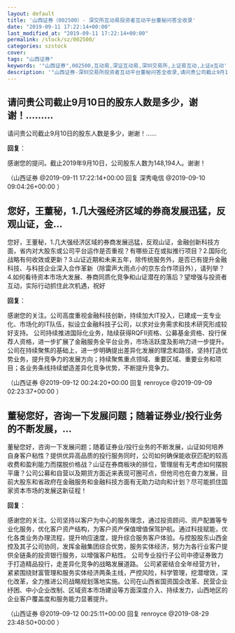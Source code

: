 ```yaml
---
layout: default
title: '山西证券（002500）- 深交所互动易投资者互动平台董秘问答全收录'
date: "2019-09-11 17:22:14+00:00"
last_modified_at: "2019-09-11 17:22:14+00:00"
permalink: /stock/sz/002500/
categories: szstock
cover: 
tags: "山西证券"
keywords: '"山西证券",002500,互动易,深证互动易,深圳交易所,上证易互动,上证e互动'
description: '"山西证券-深圳交易所投资者互动平台董秘问答全收录,请问贵公司截止9月10日的股东人数是多少，谢谢！......"'
---
```


## 请问贵公司截止9月10日的股东人数是多少，谢谢！.........

请问贵公司截止9月10日的股东人数是多少，谢谢！......

**回复**：

感谢您的提问。截止2019年9月10日，公司股东人数为148,194人。谢谢！ 

（山西证券  @2019-09-11 17:22:14+00:00 回复 深秀电信  @2019-09-10 09:04:26+00:00 ）

## 您好，王董秘，1.几大强经济区域的券商发展迅猛，反观山证，金...

您好，王董秘，1.几大强经济区域的券商发展迅猛，反观山证，金融创新科技方面，省内对大股东或公司平台运作是否重视？有哪些正在或拟推行项目？2.国际化战略有何收效或更新？3.山证近期和未来五年，除传统服务外，是否已有提升金融科技、与科技企业深入合作革新（除雷声大雨点小的京东合作项目外），请列举？4.如何看待资本市场大发展、券商同质化竞争和山证潜在的落后？望增强与投资者互动，实际行动抓住此次机遇，祝好

**回复**：

感谢您的关注。公司高度重视金融科技创新，持续加大IT投入，已建成一支专业化、市场化的IT队伍，拟设立金融科技子公司，以求对业务需求和技术研究形成较好支持。
公司持续推进国际化业务，陆续获得RQFII资格、公募基金资格、投行保荐人资格，进一步扩展了金融服务全平台业务，市场活跃度及影响力进一步提升。
公司在持续聚焦的基础上，进一步明确提出差异化发展的理念和路径，坚持打造优势业务，提升竞争力的发展方向；持续聚焦重点领域、重要区域、重要业务和项目；各业务条线持续塑造差异化竞争优势，不断提升竞争力。 

（山西证券  @2019-09-12 00:24:20+00:00 回复 renroyce  @2019-09-09 02:23:37+00:00 ）

## 董秘您好，咨询一下发展问题；随着证券业/投行业务的不断发展，...

董秘您好，咨询一下发展问题；随着证券业/投行业务的不断发展，山证如何培养自身客户粘性？提供优异高品质的投行服务同时，公司如何确保能收获匹配的较高收费和盈利能力而摆脱价格战？山证在券商板块的排位，管理层有无考虑如何摆脱平庸？公司公募和自营以及期货方面近来表现可圈可点，但他司也在奋力发展，目前大股东和省政府在金融服务和金融科技方面有无助力动向和计划？尽可能抓住国家资本市场的发展这新征程！

**回复**：

感谢您的关注。公司坚持以客户为中心的服务理念，通过投资顾问、资产配置等专业化服务，优化客户资产结构，为客户资产保值增值保驾护航。通过科技赋能，优化各类业务办理流程，提升响应速度，提升综合服务客户体验。与控股股东山西金控及其子公司协同，发挥金融集团综合优势，服务实体经济，努力为各行业客户提供全链条的投资银行服务，以增强客户粘性。
公司专业投行子公司中德证券致力于打造精品投行，走差异化竞争的战略发展道路。
公司紧密结合全年经营方针，紧紧围绕财富管理和服务实体经济两条主线，严控风险，科学管理，挖潜增效，深化改革，全力推进公司战略规划落地实施。公司在山西省国资国企改革、民营企业纾困、中小企业改制、区域资本市场建设等方面深度介入、持续发力，山西地区的企业客户覆盖度和服务能力显著提升。 

（山西证券  @2019-09-12 00:25:11+00:00 回复 renroyce  @2019-08-29 23:48:50+00:00 ）

